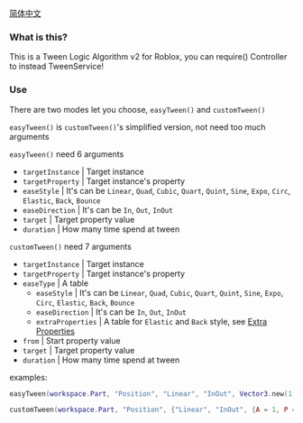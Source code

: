 [简体中文](https://github.com/Verycuteabbey/Algorithms/blob/main/Tween/v2/README_CN.md)
### What is this?
This is a Tween Logic Algorithm v2 for Roblox, you can require() Controller to instead TweenService!
### Use
There are two modes let you choose, `easyTween()` and `customTween()`

`easyTween()` is `customTween()`'s simplified version, not need too much arguments

`easyTween()` need 6 arguments
  - `targetInstance` | Target instance
  - `targetProperty` | Target instance's property
  - `easeStyle` | It's can be `Linear`, `Quad`, `Cubic`, `Quart`, `Quint`, `Sine`, `Expo`, `Circ`, `Elastic`, `Back`, `Bounce`
  - `easeDirection` | It's can be `In`, `Out`, `InOut`
  - `target` | Target property value
  - `duration` | How many time spend at tween
	
`customTween()` need 7 arguments
  - `targetInstance` | Target instance
  - `targetProperty` | Target instance's property
  - `easeType` | A table
    - `easeStyle` | It's can be `Linear`, `Quad`, `Cubic`, `Quart`, `Quint`, `Sine`, `Expo`, `Circ`, `Elastic`, `Back`, `Bounce`
    - `easeDirection` | It's can be `In`, `Out`, `InOut`
    - `extraProperties` | A table for `Elastic` and `Back` style, see [Extra Properties](https://github.com/Verycuteabbey/Algorithms/tree/main/v1/Tween#extra-properties)
  - `from` | Start property value
  - `target` | Target property value
  - `duration` | How many time spend at tween

examples:
```lua
easyTween(workspace.Part, "Position", "Linear", "InOut", Vector3.new(1, 1, 1), 1);
```
```lua
customTween(workspace.Part, "Position", {"Linear", "InOut", {A = 1, P = 2, S = 3}}, Vector3.new(0, 0, 0), Vector3.new(1, 1, 1), 1);
```
